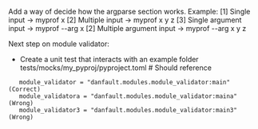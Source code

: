 Add a way of decide how the argparse section works. Example:
    [1] Single input            -> myprof x
    [2] Multiple input          -> myprof x y z
    [3] Single argument input   -> myprof --arg x
    [2] Multiple argument input -> myprof --arg x y z



Next step on module validator:
- Create a unit test that interacts with an example folder
tests/mocks/my_pyproj/pyproject.toml # Should reference 
```
   module_validator = "danfault.modules.module_validator:main"   (Correct)
   module_validatora = "danfault.modules.module_validator:maina" (Wrong)
   module_validator3 = "danfault.modules.module_validator:main3" (Wrong)
```